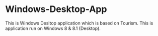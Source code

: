 # Windows-Desktop-App
This is Windows Desltop application which is based on Tourism. This is application run on Windows 8 &amp; 8.1 (Desktop).
